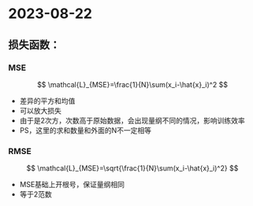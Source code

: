 # 2023-08-22

## 损失函数：

### MSE

$$
\mathcal{L}_{MSE}=\frac{1}{N}\sum(x_i-\hat{x}_i)^2
$$

+ 差异的平方和均值
+ 可以放大损失
+ 由于是2次方，次数高于原始数据，会出现量纲不同的情况，影响训练效率
+ PS，这里的求和数量和外面的N不一定相等

### RMSE

$$
\mathcal{L}_{MSE}=\sqrt{\frac{1}{N}\sum(x_i-\hat{x}_i)^2}
$$

+ MSE基础上开根号，保证量纲相同
+ 等于2范数